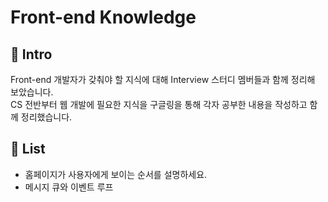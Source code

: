 # Front-end Knowledge

## 🚀 Intro
Front-end 개발자가 갖춰야 할 지식에 대해 Interview 스터디 멤버들과 함께 정리해 보았습니다. <br>
CS 전반부터 웹 개발에 필요한 지식을 구글링을 통해 각자 공부한 내용을 작성하고 함께 정리했습니다.

## 📝 List
<ul>
  <li>홈페이지가 사용자에게 보이는 순서를 설명하세요.</li>
  <li>메시지 큐와 이벤트 루프</li>
</ul>
